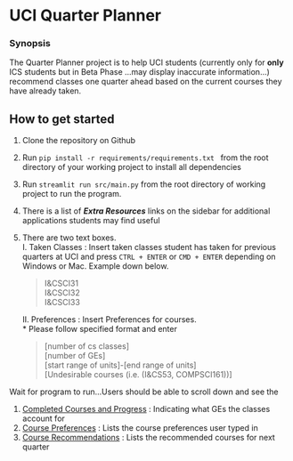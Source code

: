 # UCI Quarter Planner

### Synopsis</br>
The Quarter Planner project is to help UCI students (currently only for __only__ ICS students but in Beta Phase ...may display inaccurate information...) recommend classes one quarter ahead based on the current courses they have already taken.

## How to get started
1) Clone the repository on Github
2) Run ```pip install -r requirements/requirements.txt ``` from the root directory of your working project to install all dependencies
3) Run ```streamlit run src/main.py``` from the root directory of working project to run the program.
4) There is a list of ___Extra Resources___ links on the sidebar for additional applications students may find useful
5) There are two text boxes.</br>
    I. Taken Classes : Insert taken classes student has taken for previous quarters at UCI and press ```CTRL + ENTER``` or ```CMD + ENTER``` depending on Windows or Mac. Example down below.

    <blockquote> 
    I&CSCI31 </br>
    I&CSCI32 </br>
    I&CSCI33 <br>
    </blockquote>
    II. Preferences : Insert Preferences for courses.</br>
        * Please follow specified format and enter
        <blockquote>
        [number of cs classes] </br>
        [number of GEs] </br>
        [start range of units]-[end range of units] </br>
        [Undesirable courses (i.e. (I&CS53, COMPSCI161))] </br> 
        </blockquote>

Wait for program to run...Users should be able to scroll down and see the 
1) <u>Completed Courses and Progress</u> : Indicating what GEs the classes account for
2) <u>Course Preferences</u> : Lists the course preferences user typed in
3) <u>Course Recommendations</u> : Lists the recommended courses for next quarter
